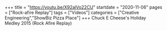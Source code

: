 +++
title = "https://youtu.be/X92alVo22CU"
startdate = "2020-11-06"
pages = ["Rock-afire Replay"]
tags = ["Videos"]
categories = ["Creative Engineering","ShowBiz Pizza Place"]
+++
Chuck E Cheese's Holiday Medley 2015 (Rock Afire Replay)
